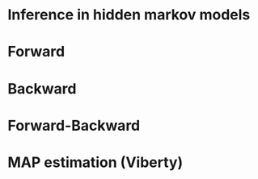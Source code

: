 # Inference in hidden markov models

# Forward
# Backward
# Forward-Backward
# MAP estimation (Viberty)